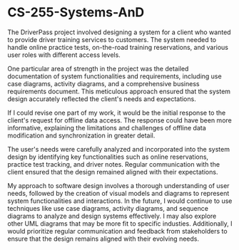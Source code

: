 # CS-255-Systems-AnD

The DriverPass project involved designing a system for a client who wanted to provide driver training services to customers. The system needed to handle online practice tests, on-the-road training reservations, and various user roles with different access levels.

One particular area of strength in the project was the detailed documentation of system functionalities and requirements, including use case diagrams, activity diagrams, and a comprehensive business requirements document. This meticulous approach ensured that the system design accurately reflected the client's needs and expectations.

If I could revise one part of my work, it would be the initial response to the client's request for offline data access. The response could have been more informative, explaining the limitations and challenges of offline data modification and synchronization in greater detail.

The user's needs were carefully analyzed and incorporated into the system design by identifying key functionalities such as online reservations, practice test tracking, and driver notes. Regular communication with the client ensured that the design remained aligned with their expectations.

My approach to software design involves a thorough understanding of user needs, followed by the creation of visual models and diagrams to represent system functionalities and interactions. In the future, I would continue to use techniques like use case diagrams, activity diagrams, and sequence diagrams to analyze and design systems effectively. I may also explore other UML diagrams that may be more fit to specific industies. Additionally, I would prioritize regular communication and feedback from stakeholders to ensure that the design remains aligned with their evolving needs.
